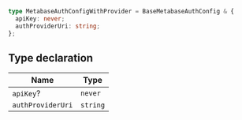 ```ts
type MetabaseAuthConfigWithProvider = BaseMetabaseAuthConfig & {
  apiKey: never;
  authProviderUri: string;
};
```

## Type declaration

| Name | Type |
| ------ | ------ |
| `apiKey`? | `never` |
| `authProviderUri` | `string` |
